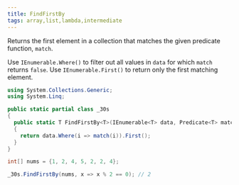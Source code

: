 ```yaml
---
title: FindFirstBy
tags: array,list,lambda,intermediate
---
```


Returns the first element in a collection that matches the given predicate function, `match`.

Use `IEnumerable.Where()` to filter out all values in `data` for which `match` returns `false`.
Use `IEnumerable.First()` to return only the first matching element.

```csharp
using System.Collections.Generic;
using System.Linq;

public static partial class _30s 
{
  public static T FindFirstBy<T>(IEnumerable<T> data, Predicate<T> match)
  {
    return data.Where(i => match(i)).First();
  }
}
```

```csharp
int[] nums = {1, 2, 4, 5, 2, 2, 4};

_30s.FindFirstBy(nums, x => x % 2 == 0); // 2
```
